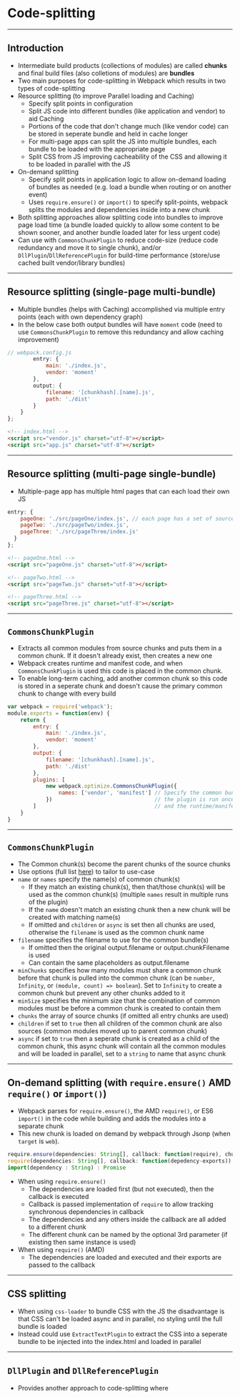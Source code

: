 # Code-splitting

---

## Introduction

- Intermediate build products (collections of modules) are called **chunks** and final build files (also colletions of modules) are **bundles**
- Two main purposes for code-splitting in Webpack which results in two types of code-splitting
- Resource splitting (to improve Parallel loading and Caching)
  - Specify split points in configuration
  - Split JS code into different bundles (like application and vendor) to aid Caching
  - Portions of the code that don't change much (like vendor code) can be stored in seperate bundle and held in cache longer
  - For multi-page apps can split the JS into multiple bundles, each bundle to be loaded with the appropriate page
  - Split CSS from JS improving cacheability of the CSS and allowing it to be loaded in parallel with the JS
- On-demand splitting
  - Specify split points in application logic to allow on-demand loading of bundles as needed (e.g. load a bundle when routing or on another event)
  - Uses `require.ensure()` or `import()` to specify split-points, webpack splits the modules and dependencies inside into a new chunk
- Both splitting approaches allow splitting code into bundles to improve page load time (a bundle loaded quickly to allow some content to be shown sooner, and another bundle loaded later for less urgent code)
- Can use with `CommonsChunkPlugin` to reduce code-size (reduce code redundancy and move it to single chunk), and/or `DllPlugin`/`DllReferencePlugin` for build-time performance (store/use cached built vendor/library bundles)

---

## Resource splitting (single-page multi-bundle)

- Multiple bundles (helps with Caching) accomplished via multiple entry points (each with own dependency graph)
- In the below case both output bundles will have `moment` code (need to use `CommonsChunkPlugin` to remove this redundancy and allow caching improvement)

```js
// webpack.config.js
        entry: {
            main: './index.js',
            vendor: 'moment'
        },
        output: {
            filename: '[chunkhash].[name].js',
            path: './dist'
        }
    }
};
```

```html
<!-- index.html -->
<script src="vendor.js" charset="utf-8"></script>
<script src="app.js" charset="utf-8"></script>
```

---

## Resource splitting (multi-page single-bundle)

- Multiple-page app has multiple html pages that can each load their own JS

```js
entry: {
    pageOne: './src/pageOne/index.js', // each page has a set of source files in its own folder with entry point index.js
    pageTwo: './src/pageTwo/index.js',
    pageThree: './src/pageThree/index.js'
  }
};
```

```html
<!-- pageOne.html -->
<script src="pageOne.js" charset="utf-8"></script>

<!-- pageTwo.html -->
<script src="pageTwo.js" charset="utf-8"></script>

<!-- pageThree.html -->
<script src="pageThree.js" charset="utf-8"></script>
```

---

## `CommonsChunkPlugin`

- Extracts all common modules from source chunks and puts them in a common chunk. If it doesn't already exist, then creates a new one
- Webpack creates runtime and manifest code, and when `CommonsChunkPlugin` is used this code is placed in the common chunk.  
- To enable long-term caching, add another common chunk so this code is stored in a seperate chunk and doesn't cause the primary common chunk to change with every build

```js
var webpack = require('webpack');
module.exports = function(env) {
    return {
        entry: {
            main: './index.js',
            vendor: 'moment'
        },
        output: {
            filename: '[chunkhash].[name].js',
            path: './dist'
        },
        plugins: [
            new webpack.optimize.CommonsChunkPlugin({
                names: ['vendor', 'manifest'] // Specify the common bundle and add a second to store webpack runtime code
            })                                // the plugin is run once for each entry, 
        ]                                     // and the runtime/manifest will be stored in the final entry
    }
}
```

---

## `CommonsChunkPlugin`

- The Common chunk(s) become the parent chunks of the source chunks
- Use options (full list [here](https://webpack.js.org/plugins/commons-chunk-plugin/)) to tailor to use-case
- `name` or `names` specify the name(s) of common chunk(s)
    - If they match an existing chunk(s), then that/those chunk(s) will be used as the common chunk(s) (multiple `names` result in multiple runs of the plugin)
    - If the `name` doesn't match an existing chunk then a new chunk will be created with matching name(s)
    - If omitted and `children` or `async` is set then all chunks are used, otherwise the `filename` is used as the common chunk name
- `filename` specifies the filename to use for the common bundle(s)
    - If omitted then the original output.filename or output.chunkFilename is used
    - Can contain the same placeholders as output.filename
- `minChunks` specifies how many modules must share a common chunk before that chunk is pulled into the common chunk (can be `number`, `Infinity`, or `(module, count) => boolean`). Set to `Infinity` to create a common chunk but prevent any other chunks added to it
- `minSize` specifies the minimum size that the combination of common modules must be before a common chunk is created to contain them
- `chunks` the array of source chunks (if omitted all entry chunks are used)
- `children` if set to `true` then all children of the common chunk are also sources (common modules moved up to parent common chunk)
- `async` if set to `true` then a seperate chunk is created as a child of the common chunk, this async chunk will contain all the common modules and will be loaded in parallel, set to a `string` to name that async chunk

---

## On-demand splitting (with `require.ensure()` AMD `require()` or `import()`)

- Webpack parses for `require.ensure()`, the AMD `require()`, or ES6 `import()` in the code while building and adds the modules into a separate chunk
- This new chunk is loaded on demand by webpack through Jsonp (when `target` is `web`).

```js
require.ensure(dependencies: String[], callback: function(require), chunkName: String) // Standard Webpack v1 approach
require(dependencies: String[], callback: function(depedency-exports))                 // AMD async require approach
import(dependency : String) : Promise                                                  // ES6 async import approach
```

- When using `require.ensure()` 
    - The dependencies are loaded first (but not executed), then the callback is executed
    - Callback is passed implementation of `require` to allow tracking synchronous dependencies in callback
    - The dependencies and any others inside the callback are all added to a different chunk
    - The different chunk can be named by the optional 3rd parameter (if existing then same instance is used)
- When using `require()` (AMD)
    - The dependencies are loaded and executed and their exports are passed to the callback

---

## CSS splitting

- When using `css-loader` to bundle CSS with the JS the disadvantage is that CSS can't be loaded async and in parallel, no styling until the full bundle is loaded
- Instead could use `ExtractTextPlugin` to extract the CSS into a seperate bundle to be injected into the index.html and loaded in parallel

---

## `DllPlugin` and `DllReferencePlugin`

- Provides another approach to code-splitting where 

